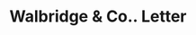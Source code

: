 ---
doi: 10.7916/D8VQ4DRC
date_other: '1908'
date_other_textual: '1908'
form: correspondence
genre:
- Letters (correspondence)
name:
- Walbridge & Co.
object_in_context_url: https://biggert.cul.columbia.edu/items/view/ave_biggert_00907
subject_hierarchical_geographic:
- Buffalo, New York, United States
subject_name:
- Walbridge & Co.
title: Walbridge & Co.. Letter
sort_title: Walbridge & Co.. Letter
call_number: ave_biggert_00907
coordinates:
- 42.90472222222222,-78.84944444444444
pid: ave_biggert_00907
identifiers: ave_biggert_00907
canvas_id: ldpd:396178
permalink: "/items/ave_biggert_00907/"
layout: iiif-image-page
---